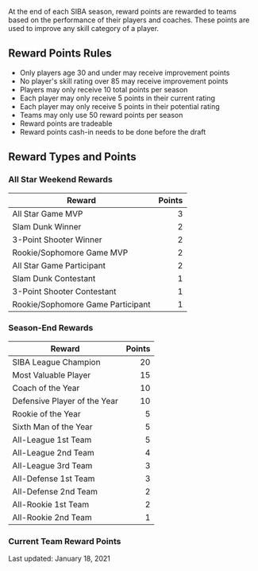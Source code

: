 At the end of each SIBA season, reward points are rewarded to teams based on the performance of their players and coaches. These points are used to improve any skill category of a player.

## Reward Points Rules

- Only players age 30 and under may receive improvement points
- No player's skill rating over 85 may receive improvement points
- Players may only receive 10 total points per season
- Each player may only receive 5 points in their current rating
- Each player may only receive 5 points in their potential rating
- Teams may only use 50 reward points per season
- Reward points are tradeable
- Reward points cash-in needs to be done before the draft

## Reward Types and Points

### All Star Weekend Rewards

| Reward                            | Points |
| --------------------------------- | -----: |
| All Star Game MVP                 |      3 |
| Slam Dunk Winner                  |      2 |
| 3-Point Shooter Winner            |      2 |
| Rookie/Sophomore Game MVP         |      2 |
| All Star Game Participant         |      2 |
| Slam Dunk Contestant              |      1 |
| 3-Point Shooter Contestant        |      1 |
| Rookie/Sophomore Game Participant |      1 |

### Season-End Rewards

| Reward                       | Points |
| ---------------------------- | -----: |
| SIBA League Champion         |     20 |
| Most Valuable Player         |     15 |
| Coach of the Year            |     10 |
| Defensive Player of the Year |     10 |
| Rookie of the Year           |      5 |
| Sixth Man of the Year        |      5 |
| All-League 1st Team          |      5 |
| All-League 2nd Team          |      4 |
| All-League 3rd Team          |      3 |
| All-Defense 1st Team         |      3 |
| All-Defense 2nd Team         |      2 |
| All-Rookie 1st Team          |      2 |
| All-Rookie 2nd Team          |      1 |

### Current Team Reward Points

Last updated: January 18, 2021
